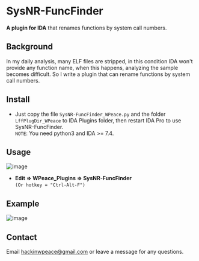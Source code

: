 # SysNR-FuncFinder
**A plugin for IDA** that renames functions by system call numbers.
## Background
In my daily analysis, many ELF files are stripped, in this condition IDA won't provide any function name, when this happens, analyzing the sample becomes difficult. So I write a plugin that can rename functions by system call numbers.
## Install
- Just copy the file `SysNR-FuncFinder_WPeace.py` and the folder `LffPlugDir_WPeace` to IDA Plugins folder, then restart IDA Pro to use SysNR-FuncFinder.  
`NOTE`: You need python3 and IDA >= 7.4.
## Usage
![image](https://github.com/WPeace-HcH/SysNR-FuncFinder/blob/main/IMG/menu.png)
- **Edit $\Rightarrow$ WPeace_Plugins $\Rightarrow$ SysNR-FuncFinder**  
`(Or hotkey = "Ctrl-Alt-F")`
## Example
![image](https://github.com/WPeace-HcH/SysNR-FuncFinder/blob/main/IMG/example.gif)
## Contact
Email hackinwpeace@gmail.com or leave a message for any questions.
